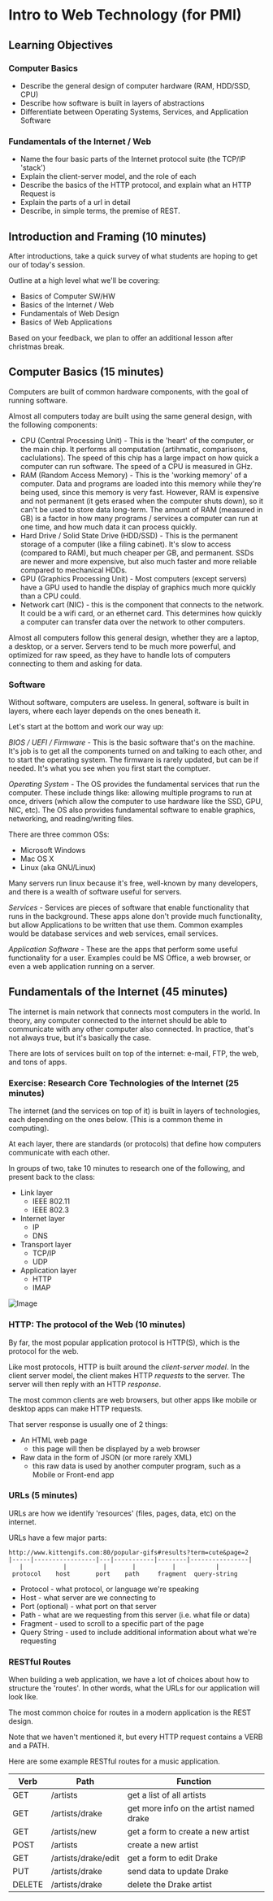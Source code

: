 # Intro to Web Technology (for PMI)

## Learning Objectives

### Computer Basics
* Describe the general design of computer hardware (RAM, HDD/SSD, CPU)
* Describe how software is built in layers of abstractions
* Differentiate between Operating Systems, Services, and Application Software

### Fundamentals of the Internet / Web
* Name the four basic parts of the Internet protocol suite (the TCP/IP 'stack')
* Explain the client-server model, and the role of each
* Describe the basics of the HTTP protocol, and explain what an HTTP Request is
* Explain the parts of a url in detail
* Describe, in simple terms, the premise of REST.

## Introduction and Framing (10 minutes)

After introductions, take a quick survey of what students are hoping to get our of today's session.

Outline at a high level what we'll be covering:
* Basics of Computer SW/HW
* Basics of the Internet / Web
* Fundamentals of Web Design
* Basics of Web Applications

Based on your feedback, we plan to offer an additional lesson after christmas
break.

## Computer Basics (15 minutes)

Computers are built of common hardware components, with the goal of running
software.

Almost all computers today are built using the same general design, with the
following components:

* CPU (Central Processing Unit) - This is the 'heart' of the computer, or the main chip. It performs all computation (artihmatic, comparisons, caclulations). The speed of this chip has a large impact on how quick a computer can run software. The speed of a CPU is measured in GHz.
* RAM (Random Access Memory) - This is the 'working memory' of a computer. Data and programs are loaded into this memory while they're being used, since this memory is very fast. However, RAM is expensive and not permanent (it gets erased when the computer shuts down), so it can't be used to store data long-term. The amount of RAM (measured in GB) is a factor in how many programs / services a computer can run at one time, and how much data it can process quickly.
* Hard Drive / Solid State Drive (HDD/SSD) - This is the permanent storage of a computer (like a filing cabinet). It's slow to access (compared to RAM), but much cheaper per GB, and permanent. SSDs are newer and more expensive, but also much faster and more reliable compared to mechanical HDDs.
* GPU (Graphics Processing Unit) - Most computers (except servers) have a GPU used to handle the display of graphics much more quickly than a CPU could.
* Network cart (NIC) - this is the component that connects to the network. It could be a wifi card, or an ethernet card. This determines how quickly a computer can transfer data over the network to other computers.

Almost all computers follow this general design, whether they are a laptop, a
desktop, or a server. Servers tend to be much more powerful, and optimized for
raw speed, as they have to handle lots of computers connecting to them and
asking for data.

### Software

Without software, computers are useless. In general, software is built in layers,
where each layer depends on the ones beneath it.

Let's start at the bottom and work our way up:

*BIOS / UEFI / Firmware* - This is the basic software that's on the machine.
It's job is to get all the components turned on and talking to each other, and
to start the operating system. The firmware is rarely updated, but can be if
needed. It's what you see when you first start the comptuer.

*Operating System* - The OS provides the fundamental services that run the
computer. These include things like: allowing multiple programs to run at once,
drivers (which allow the computer to use hardware like the SSD, GPU, NIC, etc).
The OS also provides fundamental software to enable graphics, networking, and
reading/writing files.

There are three common OSs:
* Microsoft Windows
* Mac OS X
* Linux (aka GNU/Linux)

Many servers run linux because it's free, well-known by many developers, and
there is a wealth of software useful for servers.

*Services* - Services are pieces of software that enable functionality that runs
in the background. These apps alone don't provide much functionality, but allow
Applications to be written that use them. Common examples would be database
services and web services, email services.

*Application Software* - These are the apps that perform some useful
functionality for a user. Examples could be MS Office, a web browser, or even
a web application running on a server.

## Fundamentals of the Internet (45 minutes)

The internet is main network that connects most computers in the world. In
theory, any computer connected to the internet should be able to communicate
with any other computer also connected. In practice, that's not always true, but
it's basically the case.

There are lots of services built on top of the internet: e-mail, FTP, the web,
and tons of apps.


### Exercise: Research Core Technologies of the Internet (25 minutes)

The internet (and the services on top of it) is built in layers of technologies,
each depending on the ones below. (This is a common theme in computing).

At each layer, there are standards (or protocols) that define how computers
communicate with each other.

In groups of two, take 10 minutes to research one of the following, and present
back to the class:

* Link layer
  * IEEE 802.11
  * IEEE 802.3
* Internet layer
  * IP
  * DNS
* Transport layer
  * TCP/IP
  * UDP
* Application layer
  * HTTP
  * IMAP

![Image](http://upload.wikimedia.org/wikipedia/commons/c/c4/IP_stack_connections.svg)

### HTTP: The protocol of the Web (10 minutes)

By far, the most popular application protocol is HTTP(S), which is the protocol
for the web.

Like most protocols, HTTP is built around the *client-server model*. In the
client server model, the client makes HTTP *requests* to the server. The server
will then reply with an HTTP *response*.

The most common clients are web browsers, but other apps like mobile or desktop
apps can make HTTP requests.

That server response is usually one of 2 things:
* An HTML web page
  * this page will then be displayed by a web browser
* Raw data in the form of JSON (or more rarely XML)
  * this raw data is used by another computer program, such as a Mobile or Front-end app

### URLs (5 minutes)

URLs are how we identify 'resources' (files, pages, data, etc) on the internet.

URLs have a few major parts:

```
http://www.kittengifs.com:80/popular-gifs#results?term=cute&page=2
|-----|-----------------|---|-----------|--------|----------------|
   |           |          |       |          |           |
 protocol    host       port    path     fragment  query-string
```

* Protocol - what protocol, or language we're speaking
* Host - what server are we connecting to
* Port (optional) - what port on that server
* Path - what are we requesting from this server (i.e. what file or data)
* Fragment - used to scroll to a specific part of the page
* Query String - used to include additional information about what we're requesting

### RESTful Routes

When building a web application, we have a lot of choices about how to structure
the 'routes'. In other words, what the URLs for our application will look like.

The most common choice for routes in a modern application is the REST design.

Note that we haven't mentioned it, but every HTTP request contains a VERB and a
PATH.

Here are some example RESTful routes for a music application.

| Verb    | Path                    | Function |
|---------|-------------------------|----------------------------|
| GET     | /artists                | get a list of all artists  |
| GET     | /artists/drake          | get more info on the artist named drake |
| GET     | /artists/new            | get a form to create a new artist |
| POST    | /artists                | create a new artist |
| GET     | /artists/drake/edit     | get a form to edit Drake |
| PUT     | /artists/drake          | send data to update Drake |
| DELETE  | /artists/drake          | delete the Drake artist  |
